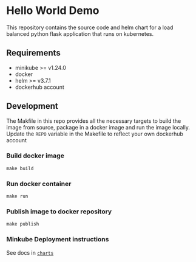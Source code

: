 # Hello World Demo

This repository contains the source code and helm chart for a load balanced python flask application that runs on kubernetes.
## Requirements
- minikube >= v1.24.0
- docker
- helm >= v3.7.1
- dockerhub account


## Development
The Makfile in this repo provides all the necessary targets to build the image from source, package in a docker image and run the image locally. Update the `REPO` variable in the Makefile to reflect your own dockerhub account

### Build docker image
```make build```

### Run docker container
```make run```

### Publish image to docker repository
```make publish```


### Minkube Deployment instructions
See docs in [`charts`](./charts/README.md)


